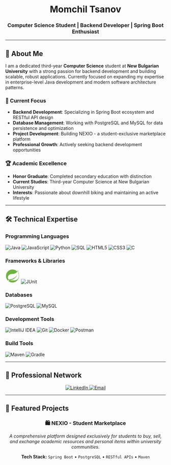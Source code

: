 <h1 align="center">Momchil Tsanov</h1>
<h3 align="center">Computer Science Student | Backend Developer | Spring Boot Enthusiast</h3>

---

## 🎯 About Me

I am a dedicated third-year **Computer Science** student at **New Bulgarian University** with a strong passion for backend development and building scalable, robust applications. Currently focused on expanding my expertise in enterprise-level Java development and modern software architecture patterns.

### 🔭 Current Focus
-   **Backend Development**: Specializing in Spring Boot ecosystem and RESTful API design
-   **Database Management**: Working with PostgreSQL and MySQL for data persistence and optimization  
-   **Project Development**: Building NEXIO - a student-exclusive marketplace platform
-   **Professional Growth**: Actively seeking backend development opportunities

### 🏆 Academic Excellence
-   **Honor Graduate**: Completed secondary education with distinction
-   **Current Studies**: Third-year Computer Science at New Bulgarian University
-   **Interests**: Passionate about downhill biking and maintaining an active lifestyle

---

## 🛠️ Technical Expertise

### **Programming Languages**
<p align="left">
  <img src="https://cdn-icons-png.flaticon.com/512/226/226777.png" alt="Java" width="45" height="45"/>
  <img src="https://cdn-icons-png.flaticon.com/512/5968/5968292.png" alt="JavaScript" width="45" height="45"/>
  <img src="https://cdn-icons-png.flaticon.com/512/5968/5968350.png" alt="Python" width="45" height="45"/>
  <img src="https://cdn-icons-png.flaticon.com/512/4248/4248443.png" alt="SQL" width="45" height="45"/>
  <img src="https://cdn-icons-png.flaticon.com/512/732/732212.png" alt="HTML5" width="45" height="45"/>
  <img src="https://cdn-icons-png.flaticon.com/512/732/732190.png" alt="CSS3" width="45" height="45"/>
  <img src="https://cdn-icons-png.flaticon.com/512/6132/6132222.png" alt="C" width="45" height="45"/>
</p>

### **Frameworks & Libraries**
<p align="left">
  <img src="https://raw.githubusercontent.com/github/explore/80688e429a7d4ef2fca1e82350fe8e3517d3494d/topics/spring-boot/spring-boot.png" alt="Spring Boot" width="45" height="45"/>
  <img src="https://avatars.githubusercontent.com/u/874086?s=200&v=4" alt="JUnit" width="45" height="45"/>
</p>

### **Databases**
<p align="left">
  <img src="https://cdn-icons-png.flaticon.com/512/5968/5968342.png" alt="PostgreSQL" width="45" height="45"/>
  <img src="https://cdn-icons-png.flaticon.com/512/5968/5968313.png" alt="MySQL" width="45" height="45"/>
</p>

### **Development Tools**
<p align="left">
  <img src="https://upload.wikimedia.org/wikipedia/commons/9/9c/IntelliJ_IDEA_Icon.svg" alt="IntelliJ IDEA" width="45" height="45"/>
  <img src="https://cdn.jsdelivr.net/gh/devicons/devicon@latest/icons/git/git-original.svg" alt="Git" width="45" height="45"/>
  <img src="https://cdn-icons-png.flaticon.com/512/919/919853.png" alt="Docker" width="45" height="45"/>
  <img src="https://www.vectorlogo.zone/logos/getpostman/getpostman-icon.svg" alt="Postman" width="45" height="45"/>
  <!-- Replace with more specific icons if available -->
</p>

### **Build Tools**
<p align="left">
  <img src="https://www.vectorlogo.zone/logos/apache_maven/apache_maven-icon.svg" alt="Maven" width="45" height="45"/>
  <img src="https://www.vectorlogo.zone/logos/gradle/gradle-icon.svg" alt="Gradle" width="45" height="45"/>
</p>

---

## 🤝 Professional Network

<div align="center">
  <a href="https://www.linkedin.com/in/momchil-tsanov-5b91a62aa">
    <img src="https://img.icons8.com/color/48/linkedin.png" alt="LinkedIn" width="50" height="50"/>
  </a>

  <a href="mailto:momchilworkspace@gmail.com">
    <img src="https://img.icons8.com/color/48/gmail-new.png" alt="Email" width="50" height="50"/>
  </a>

</div>

---

## 🚀 Featured Projects

<div align="center">

### 🛍️ NEXIO - Student Marketplace
*A comprehensive platform designed exclusively for students to buy, sell, and exchange academic resources and personal items within university communities.*

**Tech Stack:** `Spring Boot` • `PostgreSQL` • `RESTful APIs` • `Maven`

</div>


